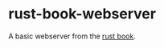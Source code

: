 # rust-book-webserver

A basic webserver from the [rust book](https://doc.rust-lang.org/stable/book/).
